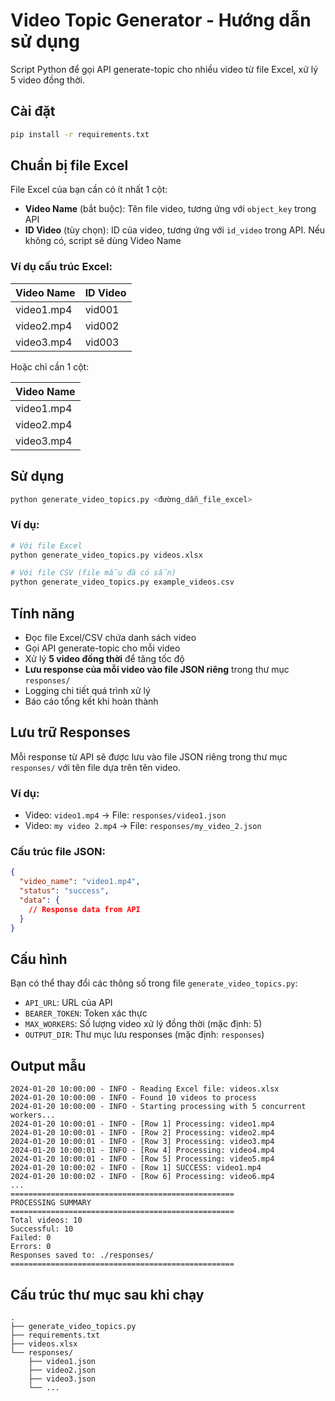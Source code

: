 # Video Topic Generator - Hướng dẫn sử dụng

Script Python để gọi API generate-topic cho nhiều video từ file Excel, xử lý 5 video đồng thời.

## Cài đặt

```bash
pip install -r requirements.txt
```

## Chuẩn bị file Excel

File Excel của bạn cần có ít nhất 1 cột:
- **Video Name** (bắt buộc): Tên file video, tương ứng với `object_key` trong API
- **ID Video** (tùy chọn): ID của video, tương ứng với `id_video` trong API. Nếu không có, script sẽ dùng Video Name

### Ví dụ cấu trúc Excel:

| Video Name   | ID Video |
|--------------|----------|
| video1.mp4   | vid001   |
| video2.mp4   | vid002   |
| video3.mp4   | vid003   |

Hoặc chỉ cần 1 cột:

| Video Name   |
|--------------|
| video1.mp4   |
| video2.mp4   |
| video3.mp4   |

## Sử dụng

```bash
python generate_video_topics.py <đường_dẫn_file_excel>
```

### Ví dụ:

```bash
# Với file Excel
python generate_video_topics.py videos.xlsx

# Với file CSV (file mẫu đã có sẵn)
python generate_video_topics.py example_videos.csv
```

## Tính năng

- Đọc file Excel/CSV chứa danh sách video
- Gọi API generate-topic cho mỗi video
- Xử lý **5 video đồng thời** để tăng tốc độ
- **Lưu response của mỗi video vào file JSON riêng** trong thư mục `responses/`
- Logging chi tiết quá trình xử lý
- Báo cáo tổng kết khi hoàn thành

## Lưu trữ Responses

Mỗi response từ API sẽ được lưu vào file JSON riêng trong thư mục `responses/` với tên file dựa trên tên video.

### Ví dụ:
- Video: `video1.mp4` → File: `responses/video1.json`
- Video: `my video 2.mp4` → File: `responses/my_video_2.json`

### Cấu trúc file JSON:

```json
{
  "video_name": "video1.mp4",
  "status": "success",
  "data": {
    // Response data from API
  }
}
```

## Cấu hình

Bạn có thể thay đổi các thông số trong file `generate_video_topics.py`:

- `API_URL`: URL của API
- `BEARER_TOKEN`: Token xác thực
- `MAX_WORKERS`: Số lượng video xử lý đồng thời (mặc định: 5)
- `OUTPUT_DIR`: Thư mục lưu responses (mặc định: `responses`)

## Output mẫu

```
2024-01-20 10:00:00 - INFO - Reading Excel file: videos.xlsx
2024-01-20 10:00:00 - INFO - Found 10 videos to process
2024-01-20 10:00:00 - INFO - Starting processing with 5 concurrent workers...
2024-01-20 10:00:01 - INFO - [Row 1] Processing: video1.mp4
2024-01-20 10:00:01 - INFO - [Row 2] Processing: video2.mp4
2024-01-20 10:00:01 - INFO - [Row 3] Processing: video3.mp4
2024-01-20 10:00:01 - INFO - [Row 4] Processing: video4.mp4
2024-01-20 10:00:01 - INFO - [Row 5] Processing: video5.mp4
2024-01-20 10:00:02 - INFO - [Row 1] SUCCESS: video1.mp4
2024-01-20 10:00:02 - INFO - [Row 6] Processing: video6.mp4
...
==================================================
PROCESSING SUMMARY
==================================================
Total videos: 10
Successful: 10
Failed: 0
Errors: 0
Responses saved to: ./responses/
==================================================
```

## Cấu trúc thư mục sau khi chạy

```
.
├── generate_video_topics.py
├── requirements.txt
├── videos.xlsx
└── responses/
    ├── video1.json
    ├── video2.json
    ├── video3.json
    └── ...
```
